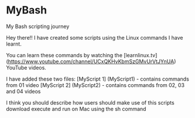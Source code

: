 # MyBash
My Bash scripting journey

Hey there!! I have created some scripts using the Linux commands I have learnt.

You can learn these commands by watching the [learnlinux.tv] (https://www.youtube.com/channel/UCxQKHvKbmSzGMvUrVtJYnUA) YouTube videos.

I have added these two files:
[MyScript 1] (MyScript1) - contains commands from 01 video
[MyScript 2] (MyScript2) - contains commands from 02, 03 and 04 videos

I think you should describe how users should make use of this scripts
download
execute
and run on Mac using the sh command
